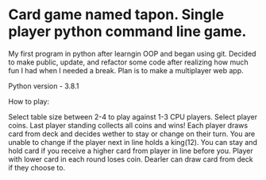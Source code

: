 # Card game named tapon. Single player python command line game.

My first program in python after learngin OOP and began using git. Decided to make public, update, and refactor some code after realizing how much fun I had when I needed a break.
Plan is to make a multiplayer web app.

Python version - 3.8.1

How to play:

Select table size between 2-4 to play against 1-3 CPU players.
Select player coins. Last player standing collects all coins and wins!
Each player draws card from deck and decides wether to stay or change on their turn.
You are unable to change if the player next in line holds a king(12).
You can stay and hold card if you receive a higher card from player in line before you.
Player with lower card in each round loses coin.
Dearler can draw card from deck if they choose to.
